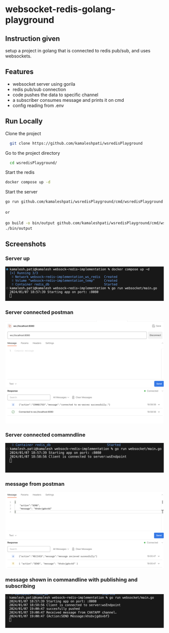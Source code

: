 # websocket-redis-golang-playground

## Instruction given
setup a project in golang that is connected to redis pub/sub, and uses websockets.

## Features
* websocket server using gorila
* redis pub/sub connection
* code pushes the data to specific channel
* a subscriber consumes message and prints it on cmd
* config reading from .env

## Run Locally  
Clone the project  

~~~bash  
  git clone https://github.com/kamaleshpati/wsredisPlayground
~~~

Go to the project directory  

~~~bash  
  cd wsredisPlayground/
~~~

Start the redis  

~~~bash  
docker compose up -d
~~~  

Start the server  

~~~bash  
go run github.com/kamaleshpati/wsredisPlayground/cmd/wsredisPlayground  

or

go build -o bin/output github.com/kamaleshpati/wsredisPlayground/cmd/wsredisPlayground
./bin/output
~~~  

## Screenshots 
### Server up  
![Server up](screenshots/serverstart.png)

### Server connected postman  
![Server connected postman](screenshots/serverconnected.png)

### Server connected comamndline
![Server connected comamndline](screenshots/websocketconnectedcmd.png)

### message from postman
![message from postman](screenshots/messagesent.png)

### message shown in commandline with publishing and subscribing
![message shown in commandline](screenshots/msgpublishedandsubscribed.png)